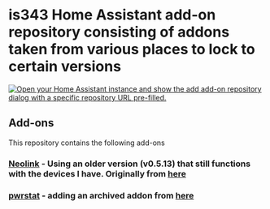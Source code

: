 # is343 Home Assistant add-on repository consisting of addons taken from various places to lock to certain versions

[![Open your Home Assistant instance and show the add add-on repository dialog with a specific repository URL pre-filled.](https://my.home-assistant.io/badges/supervisor_add_addon_repository.svg)](https://my.home-assistant.io/redirect/supervisor_add_addon_repository/?repository_url=https://github.com/is343/hassio-addons)

## Add-ons

This repository contains the following add-ons

### [Neolink](./neolink) - Using an older version (v0.5.13) that still functions with the devices I have. Originally from [here](https://github.com/dm82m/hassio-addons/tree/main/neolink)
### [pwrstat](./pwrstat) - adding an archived addon from [here](https://github.com/DanielWinks/HassOS-Addons/tree/main/pwrstat)
